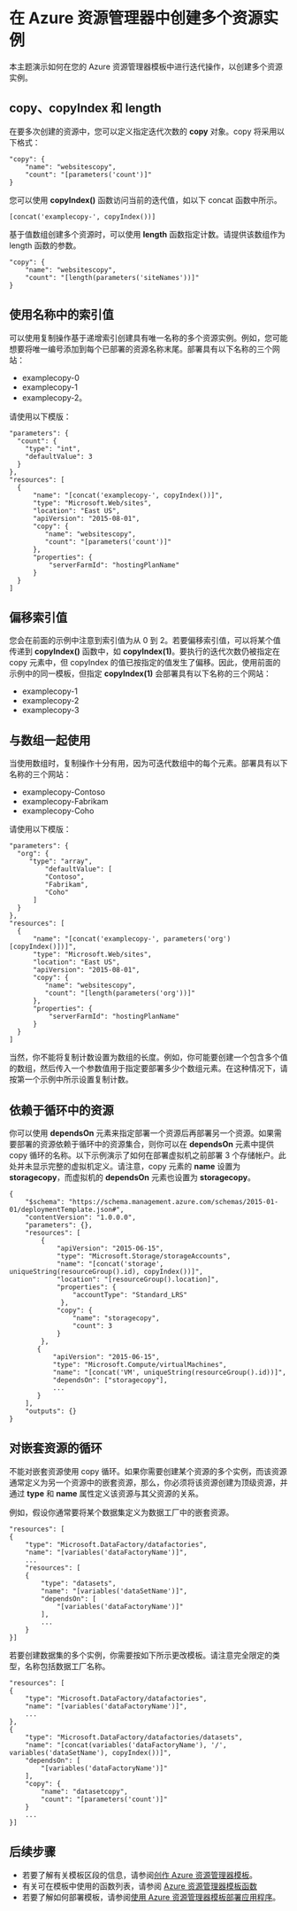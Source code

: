 <properties
   pageTitle="部署多个资源实例 | Azure"
   description="在部署资源时使用 Azure 资源管理器模板中的复制操作和数组执行多次迭代。"
   services="azure-resource-manager"
   documentationCenter="na"
   authors="tfitzmac"
   manager="wpickett"
   editor=""/>

<tags
   ms.service="azure-resource-manager"
   ms.date="12/01/2015"
   wacn.date="01/14/2016"/>

# 在 Azure 资源管理器中创建多个资源实例

本主题演示如何在您的 Azure 资源管理器模板中进行迭代操作，以创建多个资源实例。

## copy、copyIndex 和 length

在要多次创建的资源中，您可以定义指定迭代次数的 **copy** 对象。copy 将采用以下格式：

    "copy": { 
        "name": "websitescopy", 
        "count": "[parameters('count')]" 
    } 

您可以使用 **copyIndex()** 函数访问当前的迭代值，如以下 concat 函数中所示。

    [concat('examplecopy-', copyIndex())]

基于值数组创建多个资源时，可以使用 **length** 函数指定计数。请提供该数组作为 length 函数的参数。

    "copy": {
        "name": "websitescopy",
        "count": "[length(parameters('siteNames'))]"
    }

## 使用名称中的索引值

可以使用复制操作基于递增索引创建具有唯一名称的多个资源实例。例如，您可能想要将唯一编号添加到每个已部署的资源名称末尾。部署具有以下名称的三个网站：

- examplecopy-0
- examplecopy-1
- examplecopy-2。

请使用以下模版：

    "parameters": { 
      "count": { 
        "type": "int", 
        "defaultValue": 3 
      } 
    }, 
    "resources": [ 
      { 
          "name": "[concat('examplecopy-', copyIndex())]", 
          "type": "Microsoft.Web/sites", 
          "location": "East US", 
          "apiVersion": "2015-08-01",
          "copy": { 
             "name": "websitescopy", 
             "count": "[parameters('count')]" 
          }, 
          "properties": {
              "serverFarmId": "hostingPlanName"
          }
      } 
    ]

## 偏移索引值

您会在前面的示例中注意到索引值为从 0 到 2。若要偏移索引值，可以将某个值传递到 **copyIndex()** 函数中，如 **copyIndex(1)**。要执行的迭代次数仍被指定在 copy 元素中，但 copyIndex 的值已按指定的值发生了偏移。因此，使用前面的示例中的同一模板，但指定 **copyIndex(1)** 会部署具有以下名称的三个网站：

- examplecopy-1
- examplecopy-2
- examplecopy-3

## 与数组一起使用
   
当使用数组时，复制操作十分有用，因为可迭代数组中的每个元素。部署具有以下名称的三个网站：

- examplecopy-Contoso
- examplecopy-Fabrikam
- examplecopy-Coho

请使用以下模版：

    "parameters": { 
      "org": { 
         "type": "array", 
             "defaultValue": [ 
             "Contoso", 
             "Fabrikam", 
             "Coho" 
          ] 
      }
    }, 
    "resources": [ 
      { 
          "name": "[concat('examplecopy-', parameters('org')[copyIndex()])]", 
          "type": "Microsoft.Web/sites", 
          "location": "East US", 
          "apiVersion": "2015-08-01",
          "copy": { 
             "name": "websitescopy", 
             "count": "[length(parameters('org'))]" 
          }, 
          "properties": {
              "serverFarmId": "hostingPlanName"
          } 
      } 
    ]

当然，你不能将复制计数设置为数组的长度。例如，你可能要创建一个包含多个值的数组，然后传入一个参数值用于指定要部署多少个数组元素。在这种情况下，请按第一个示例中所示设置复制计数。

## 依赖于循环中的资源

你可以使用 **dependsOn** 元素来指定部署一个资源后再部署另一个资源。如果需要部署的资源依赖于循环中的资源集合，则你可以在 **dependsOn** 元素中提供 copy 循环的名称。以下示例演示了如何在部署虚拟机之前部署 3 个存储帐户。此处并未显示完整的虚拟机定义。请注意，copy 元素的 **name** 设置为 **storagecopy**，而虚拟机的 **dependsOn** 元素也设置为 **storagecopy**。

    {
	    "$schema": "https://schema.management.azure.com/schemas/2015-01-01/deploymentTemplate.json#",
	    "contentVersion": "1.0.0.0",
	    "parameters": {},
	    "resources": [
	        {
		        "apiVersion": "2015-06-15",
		        "type": "Microsoft.Storage/storageAccounts",
		        "name": "[concat('storage', uniqueString(resourceGroup().id), copyIndex())]",
		        "location": "[resourceGroup().location]",
		        "properties": {
                    "accountType": "Standard_LRS"
            	 },
		        "copy": { 
         	        "name": "storagecopy", 
         	        "count": 3 
      		    }
	        },
           {
               "apiVersion": "2015-06-15", 
               "type": "Microsoft.Compute/virtualMachines", 
               "name": "[concat('VM', uniqueString(resourceGroup().id))]",  
               "dependsOn": ["storagecopy"],
               ...
           }
	    ],
	    "outputs": {}
    }

## 对嵌套资源的循环

不能对嵌套资源使用 copy 循环。如果你需要创建某个资源的多个实例，而该资源通常定义为另一个资源中的嵌套资源，那么，你必须将该资源创建为顶级资源，并通过 **type** 和 **name** 属性定义该资源与其父资源的关系。

例如，假设你通常要将某个数据集定义为数据工厂中的嵌套资源。

    "resources": [
    {
        "type": "Microsoft.DataFactory/datafactories",
        "name": "[variables('dataFactoryName')]",
        ...
        "resources": [
        {
            "type": "datasets",
            "name": "[variables('dataSetName')]",
            "dependsOn": [
                "[variables('dataFactoryName')]"
            ],
            ...
        }
    }]
    
若要创建数据集的多个实例，你需要按如下所示更改模板。请注意完全限定的类型，名称包括数据工厂名称。

    "resources": [
    {
        "type": "Microsoft.DataFactory/datafactories",
        "name": "[variables('dataFactoryName')]",
        ...
    },
    {
        "type": "Microsoft.DataFactory/datafactories/datasets",
        "name": "[concat(variables('dataFactoryName'), '/', variables('dataSetName'), copyIndex())]",
        "dependsOn": [
            "[variables('dataFactoryName')]"
        ],
        "copy": { 
            "name": "datasetcopy", 
            "count": "[parameters('count')]" 
        } 
        ...
    }]

## 后续步骤
- 若要了解有关模板区段的信息，请参阅[创作 Azure 资源管理器模板](/documentation/articles/./resource-group-authoring-templates)。
- 有关可在模板中使用的函数列表，请参阅 [Azure 资源管理器模板函数](/documentation/articles/./resource-group-template-functions)
- 若要了解如何部署模板，请参阅[使用 Azure 资源管理器模板部署应用程序](/documentation/articles/resource-group-template-deploy)。

<!---HONumber=Mooncake_0104_2016-->